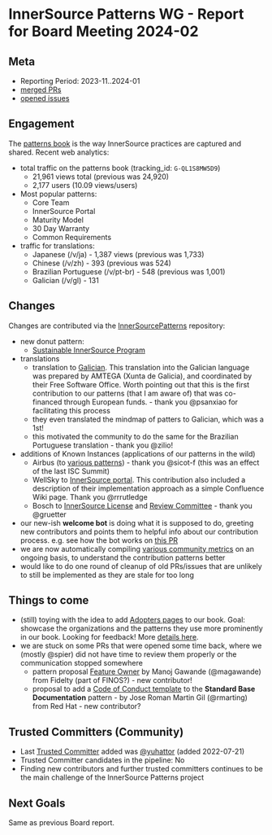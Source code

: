 # InnerSource Patterns WG - Report for Board Meeting 2024-02

## Meta

* Reporting Period: 2023-11..2024-01
* [merged PRs](https://github.com/InnerSourceCommons/InnerSourcePatterns/pulls?q=is%3Apr+closed%3A2023-11..2024-01+is%3Amerged)
* [opened issues](https://github.com/InnerSourceCommons/InnerSourcePatterns/issues?q=is%3Aissue+created%3A2023-11..2024-01+is%3Aopen)

## Engagement

The [patterns book][] is the way InnerSource practices are captured and shared. Recent web analytics:

* total traffic on the patterns book (tracking_id: `G-QL1S8MW5D9`)
  * 21,961 views total (previous was 24,920)
  * 2,177 users (10.09 views/users)
* Most popular patterns:
  * Core Team
  * InnerSource Portal
  * Maturity Model
  * 30 Day Warranty
  * Common Requirements
* traffic for translations:
  * Japanese (/v/ja) - 1,387 views (previous was 1,733)
  * Chinese (/v/zh) - 393 (previous was 524)
  * Brazilian Portuguese (/v/pt-br) - 548 (previous was 1,001)
  * Galician (/v/gl) - 131

## Changes

Changes are contributed via the [InnerSourcePatterns][] repository:

* new donut pattern:
  * [Sustainable InnerSource Program](https://github.com/InnerSourceCommons/InnerSourcePatterns/blob/main/patterns/1-initial/sustainable-innersource-program.md)
* translations
  * translation to [Galician](https://github.com/InnerSourceCommons/InnerSourcePatterns/releases/tag/v1.9). This translation into the Galician language was prepared by AMTEGA (Xunta de Galicia), and coordinated by their Free Software Office. Worth pointing out that this is the first contribution to our patterns (that I am aware of) that was co-financed through European funds. - thank you @psanxiao for facilitating this process
  * they even translated the mindmap of patters to Galician, which was a 1st!
  * this motivated the community to do the same for the Brazilian Portuguese translation - thank you @zilio!
* additions of Known Instances (applications of our patterns in the wild)
  * Airbus (to [various patterns](https://patterns.innersourcecommons.org/explore-patterns?q=airbus)) - thank you @sicot-f (this was an effect of the last ISC Summit)
  * WellSky to [InnerSource portal](https://patterns.innersourcecommons.org/p/innersource-portal#known-instances). This contribution also included a description of their implementation approach as a simple Confluence Wiki page. Thank you @rrrutledge
  * Bosch to [InnerSource License](https://patterns.innersourcecommons.org/p/innersource-license) and [Review Committee](https://patterns.innersourcecommons.org/p/review-committee) - thank you @gruetter
* our new-ish **welcome bot** is doing what it is supposed to do, greeting new contributors and points them to helpful info about our contribution process. e.g. see how the bot works on [this PR](https://github.com/InnerSourceCommons/InnerSourcePatterns/pull/652#issuecomment-1929078394)
* we are now automatically compiling [various community metrics](https://github.com/InnerSourceCommons/InnerSourcePatterns/issues?q=is%3Aissue+is%3Aopen+label%3A%22community+metrics%22) on an ongoing basis, to understand the contribution patterns better
* would like to do one round of cleanup of old PRs/issues that are unlikely to still be implemented as they are stale for too long

## Things to come

* (still) toying with the idea to add [Adopters pages](https://innersourcecommons.gitbook.io/innersource-patterns-staging/v/adopters-test/adopters/adopters) to our book. Goal: showcase the organizations and the patterns they use more prominently in our book. Looking for feedback! More [details here](https://github.com/InnerSourceCommons/InnerSourcePatterns/issues/623).
* we are stuck on some PRs that were opened some time back, where we (mostly @spier) did not have time to review them properly or the communication stopped somewhere
  * pattern proposal [Feature Owner](https://github.com/InnerSourceCommons/InnerSourcePatterns/pull/573) by Manoj Gawande (@magawande) from Fidelty (part of FINOS?) - new contributor!
  * proposal to add a [Code of Conduct template](https://github.com/InnerSourceCommons/InnerSourcePatterns/pull/556) to the **Standard Base Documentation** pattern - by Jose Roman Martin Gil (@rmarting) from Red Hat - new contributor?

## Trusted Committers (Community)

* Last [Trusted Committer][] added was [@yuhattor](https://github.com/yuhattor) (added 2022-07-21)
* Trusted Committer candidates in the pipeline: No
* Finding new contributors and further trusted committers continues to be the main challenge of the InnerSource Patterns project

## Next Goals

Same as previous Board report.

[patterns book]: https://patterns.innersourcecommons.org/
[InnerSourcePatterns]: https://github.com/InnerSourceCommons/InnerSourcePatterns/
[Trusted Committer]: https://github.com/InnerSourceCommons/InnerSourcePatterns/blob/main/TRUSTED-COMMITTERS.md
